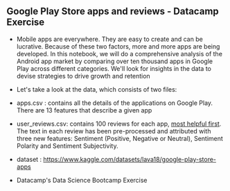 ##  Google Play Store apps and reviews - Datacamp Exercise
* Mobile apps are everywhere. They are easy to create and can be lucrative. Because of these two factors, more and more apps are being developed. In this notebook, we will do a comprehensive analysis of the Android app market by comparing over ten thousand apps in Google Play across different categories. We'll look for insights in the data to devise strategies to drive growth and retention
* Let's take a look at the data, which consists of two files:

* apps.csv : contains all the details of the applications on Google Play. There are 13 features that describe a given app
* user_reviews.csv: contains 100 reviews for each app, <a href="https://www.androidpolice.com/2019/01/21/google-play-stores-redesigned-ratings-and-reviews-section-lets-you-easily-filter-by-star-rating/">most helpful first</a>. The text in each review has been pre-processed and attributed with three new features: Sentiment (Positive, Negative or Neutral), Sentiment Polarity and Sentiment Subjectivity.</li>
* dataset : https://www.kaggle.com/datasets/lava18/google-play-store-apps
* Datacamp's Data Science Bootcamp Exercise
